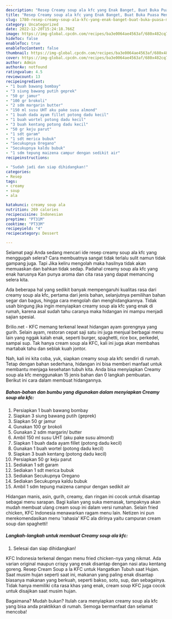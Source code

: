 ```yaml
---
description: "Resep Creamy soup ala kfc yang Enak Banget, Buat Buka Puasa Menggugah Selera"
title: "Resep Creamy soup ala kfc yang Enak Banget, Buat Buka Puasa Menggugah Selera"
slug: 1780-resep-creamy-soup-ala-kfc-yang-enak-banget-buat-buka-puasa-menggugah-selera
category: Uncategorized
date: 2022-12-20T15:24:18.766Z
image: https://img-global.cpcdn.com/recipes/ba3e0064ae4563af/680x482cq70/creamy-soup-ala-kfc-foto-resep-utama.jpg
hideToc: false
enableToc: true
enableTocContent: false
thumbnail: https://img-global.cpcdn.com/recipes/ba3e0064ae4563af/680x482cq70/creamy-soup-ala-kfc-foto-resep-utama.jpg
cover: https://img-global.cpcdn.com/recipes/ba3e0064ae4563af/680x482cq70/creamy-soup-ala-kfc-foto-resep-utama.jpg
author: Admin
authorAv: notfound
ratingvalue: 4.5
reviewcount: 13
recipeingredient:
- "1 buah bawang bombay"
- "3 siung bawang putih geprek"
- "50 gr jamur"
- "100 gr brokoli"
- "2 sdm margarin butter"
- "150 ml susu UHT aku pake susu almond"
- "1 buah dada ayam fillet potong dadu kecil"
- "1 buah wortel potong dadu kecil"
- "3 buah kentang potong dadu kecil"
- "50 gr keju parut"
- "1 sdt garam"
- "1 sdt merica bubuk"
- "Secukupnya Oregano"
- "Secukupnya kaldu bubuk"
- "1 sdm tepung maizena campur dengan sedikit air"
recipeinstructions:

- "Sudah jadi dan siap dihidangkan!"
categories:
- Resep
tags:
- creamy
- soup
- ala

katakunci: creamy soup ala 
nutrition: 269 calories
recipecuisine: Indonesian
preptime: "PT31M"
cooktime: "PT33M"
recipeyield: "4"
recipecategory: Dessert

---
```



Selamat pagi Anda sedang mencari ide resep creamy soup ala kfc yang menggugah selera? Cara membuatnya sangat tidak terlalu sulit namun tidak gampang juga. Tapi Jika keliru mengolah maka hasilnya tidak akan memuaskan dan bahkan tidak sedap. Padahal creamy soup ala kfc yang enak harusnya Kan punya aroma dan cita rasa yang dapat memancing selera kita.


Ada beberapa hal yang sedikit banyak mempengaruhi kualitas rasa dari creamy soup ala kfc, pertama dari jenis bahan, selanjutnya pemilihan bahan segar dan bagus, hingga cara mengolah dan menghidangkannya. Tidak usah bingung jika ingin menyiapkan creamy soup ala kfc yang enak di rumah, karena asal sudah tahu caranya maka hidangan ini mampu menjadi sajian spesial.

Brilio.net - KFC memang terkenal lewat hidangan ayam gorengnya yang gurih. Selain ayam, restoran cepat saji satu ini juga menjual berbagai menu lain yang nggak kalah enak, seperti burger, spaghetti, rice box, perkedel, sampai sup. Tak hanya cream soup ala KFC, kali ini juga akan membahas martabak tahu dan seblak kuah jontor.


Nah, kali ini kita coba, yuk, siapkan creamy soup ala kfc sendiri di rumah. Tetap dengan bahan sederhana, hidangan ini bisa memberi manfaat untuk membantu menjaga kesehatan tubuh kita. Anda bisa menyiapkan Creamy soup ala kfc menggunakan 15 jenis bahan dan 0 langkah pembuatan. Berikut ini cara dalam membuat hidangannya.

<!--inarticleads1-->

##### Bahan-bahan dan bumbu yang digunakan dalam menyiapkan Creamy soup ala kfc:

1. Persiapkan 1 buah bawang bombay
1. Siapkan 3 siung bawang putih (geprek)
1. Siapkan 50 gr jamur
1. Gunakan 100 gr brokoli
1. Gunakan 2 sdm margarin/ butter
1. Ambil 150 ml susu UHT (aku pake susu almond)
1. Siapkan 1 buah dada ayam fillet (potong dadu kecil)
1. Gunakan 1 buah wortel (potong dadu kecil)
1. Siapkan 3 buah kentang (potong dadu kecil)
1. Persiapkan 50 gr keju parut
1. Sediakan 1 sdt garam
1. Sediakan 1 sdt merica bubuk
1. Sediakan Secukupnya Oregano
1. Sediakan Secukupnya kaldu bubuk
1. Ambil 1 sdm tepung maizena campur dengan sedikit air


Hidangan manis, asin, gurih, creamy, dan ringan ini cocok untuk disantap sebagai menu sarapan. Bagi kalian yang suka memasak, tampaknya akan mudah membuat ulang cream soup ini dalam versi rumahan. Selain fried chicken, KFC Indonesia menawarkan ragam menu lain. Netizen ini pun merekomendasikan menu &#39;rahasia&#39; KFC ala dirinya yaitu campuran cream soup dan spaghetti! 

<!--inarticleads2-->

##### Langkah-langkah untuk membuat Creamy soup ala kfc:


1. Selesai dan siap dihidangkan!

KFC Indonesia terkenal dengan menu fried chicken-nya yang nikmat. Ada varian original maupun crispy yang enak disantap dengan nasi atau kentang goreng. Resep Cream Soup a la KFC untuk Hangatkan Tubuh saat Hujan. Saat musim hujan seperti saat ini, makanan yang paling enak disantap biasanya makanan yang berkuah, seperti bakso, soto, sup, dan sebagainya. Tidak hanya memiliki cita rasa khas yang enak, cream soup KFC juga cocok untuk disajikan saat musim hujan. 

Bagaimana? Mudah bukan? Itulah cara menyiapkan creamy soup ala kfc yang bisa anda praktikkan di rumah. Semoga bermanfaat dan selamat mencoba!

